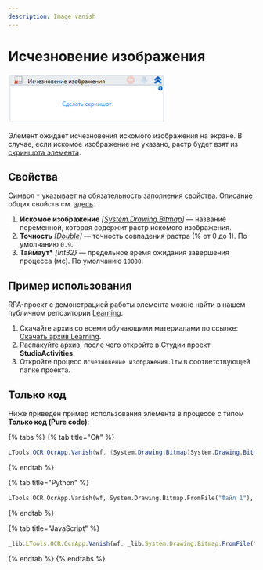 ```yaml
---
description: Image vanish
---
```


# Исчезновение изображения

![](<../../../.gitbook/assets/image (423).png>)

Элемент ожидает исчезновения искомого изображения на экране. В случае, если искомое изображение не указано, растр будет взят из [скриншота элемента](https://docs.primo-rpa.ru/primo-rpa/primo-rpa-studio/process/elements#rabota-so-skrinshotami-vnutri-elementa).

## Свойства

Символ `*` указывает на обязательность заполнения свойства. Описание общих свойств см. [здесь](https://docs.primo-rpa.ru/primo-rpa/primo-studio/process/elements#svoistva-elementa).

1. **Искомое изображение** *[[System.Drawing.Bitmap](https://learn.microsoft.com/ru-ru/dotnet/api/system.drawing.bitmap?redirectedfrom=MSDN&view=netframework-4.8)]* — название переменной, которая содержит растр искомого изображения. 
1. **Точность** *[[Double](https://learn.microsoft.com/ru-ru/dotnet/api/system.double?view=net-6.0)]* — точность совпадения растра (% от 0 до 1). По умолчанию `0.9`.
1. **Таймаут\*** *[Int32}* — предельное время ожидания завершения процесса (мс). По умолчанию `10000`.


## Пример использования

RPA-проект с демонстрацией работы элемента можно найти в нашем публичном репозитории [Learning](https://github.com/PrimoRPA/Learning).

1. Скачайте архив со всеми обучающими материалами по ссылке: [Скачать архив Learning](https://github.com/PrimoRPA/Learning/archive/refs/heads/master.zip).
2. Распакуйте архив, после чего откройте в Студии проект **StudioActivities**.
3. Откройте процесс `Исчезновение изображения.ltw` в соответствующей папке проекта. 


## Только код

Ниже приведен пример использования элемента в процессе с типом **Только код (Pure code)**:

{% tabs %}
{% tab title="C#" %}
```csharp
LTools.OCR.OcrApp.Vanish(wf, (System.Drawing.Bitmap)System.Drawing.Bitmap.FromFile("Файл 1"), 0.9, 10000);
```
{% endtab %}

{% tab title="Python" %}
```python
LTools.OCR.OcrApp.Vanish(wf, System.Drawing.Bitmap.FromFile("Файл 1"), 0.9, 10000)
```
{% endtab %}

{% tab title="JavaScript" %}
```javascript
_lib.LTools.OCR.OcrApp.Vanish(wf, _lib.System.Drawing.Bitmap.FromFile("Файл 1"), 0.9, 10000);
```
{% endtab %}
{% endtabs %}
